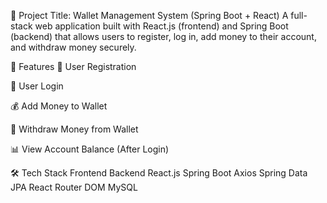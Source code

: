 📘 Project Title: Wallet Management System (Spring Boot + React)
A full-stack web application built with React.js (frontend) and Spring Boot (backend) that allows users to register, log in, add money to their account, and withdraw money securely.

🚀 Features
🔐 User Registration

🔑 User Login

💰 Add Money to Wallet

💸 Withdraw Money from Wallet

📊 View Account Balance (After Login)


🛠️ Tech Stack
Frontend	Backend
React.js	Spring Boot
Axios	Spring Data JPA
React Router DOM	MySQL
